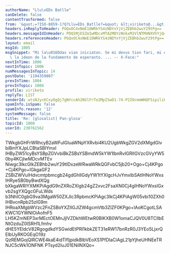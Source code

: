 ```yaml
---
authorName: "Llu\xEDs Batlle"
canDelete: false
contentTrasformed: false
from: '&quot;=?ISO-8859-1?Q?Llu=EDs_Batlle?=&quot; &lt;viriketo@...&gt;'
headers.inReplyToHeader: PGQxOC4xNmE1OWRkYS4zNDYxYjVjZEBhb2wuY29tPg==
headers.messageIdInHeader: PDQ1MjE5ZmIwMDcxMTA2MDYzNnkxM2VlNTM4NXVhYjQ4YWJhMzM2YTE0MTc0QG1haWwuZ21haWwuY29tPg==
headers.referencesHeader: PGQxOC4xNmE1OWRkYS4zNDYxYjVjZEBhb2wuY29tPg==
layout: email
msgId: 1005
msgSnippet: "Mi la\u016Ddas vian iniciaton. Se mi devus tion fari, mi eble prenus\
  \ la ideon de la fundamento de esperanto. ... -- X-Face:"
nextInTime: 1006
nextInTopic: 1006
numMessagesInTopic: 14
postDate: '1194359807'
prevInTime: 1004
prevInTopic: 1004
profile: viriketo
replyTo: LIST
senderId: wtsNJycKCxyOgQj7gNYccAh2NSlFrTo2MpISwD1-74-P2IOcmmWHQFSipiliHXKttL5WqKeHxKAfBM_C4Pcst2JirG3lOS2YY1f_Ie92bvwxaAHNKZ86eImCgwcR
spamInfo.isSpam: false
spamInfo.reason: '12'
systemMessage: false
title: 'Re: [glosalist] Pan-glosa'
topicId: 1000
userId: 230761562
---
```


TWkgbGHFrWRhcyB2aWFuIGluaWNpYXRvbi4KU2UgbWkgZGV2dXMgdGlvbiBmYXJpLCBtaSBlYmxl
IHByZW51cyBsYSBpZGVvbiBkZSBsYSBmdW5kYW1lbnRvIGRlIGVzcGVyYW50by4KCjIwMDcvMTEv
Niwgc3lkcGlkZEBhb2wuY29tIDxzeWRwaWRkQGFvbC5jb20+Ogo+Cj4KPgo+Cj4KPgo+IGkgaGF2
ZSBiZWVuIHdvcmtpbmcgb24gdGhlIGdyYW1tYXIgcHJvYmxlbSAtIHNoYWxsIHRyeSB0byBwdXQg
bXkgaWRlYXMKPiAgdG9nZXRoZXIgb24gZ2xvc2FsaXN0Cj4gIHNoYWxsIGxvb2sgYXQgcGFuLWds
b3NhIC0gbG9va3MgaW50ZXJlc3RpbmcKPiAgc3lkCj4KPiAgW05vbi10ZXh0IHBvcnRpb25zIG9m
IHRoaXMgbWVzc2FnZSBoYXZlIGJlZW4gcmVtb3ZlZF0KPgo+IAoKCgotLSAKWC1GYWNlOiAofnF5
LH5KZmNEP3xrMEctOEMnJjlVZDkhWEtwR0BIKXB0W1omaCJQV0U8TCIlbENtOzduZ0lSRH1Lfmhv
dHE5YEldcV82RgogdkdYSGwidEtPRl1kbkZET31eRW17bnRzR0J3YEo5LjxrQElbUyRKOGEqO19z
QzREMGojQlRCWE4kaE4idTlfIjpidkBlbVEoXS1PfDlaCiAgL21pYjheUHNEeTRNJC5cWk1ONFNK
PTsyd2IuJ01ENilNXQo=


